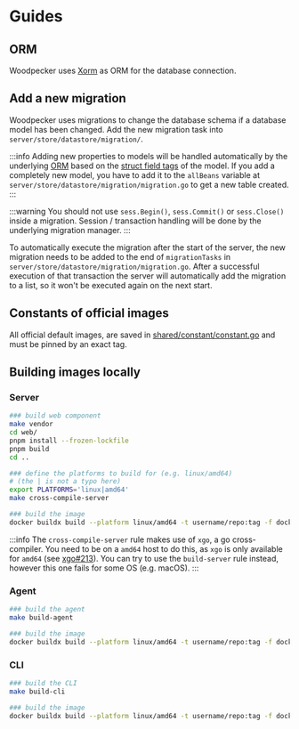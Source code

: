 # Guides

## ORM

Woodpecker uses [Xorm](https://xorm.io/) as ORM for the database connection.

## Add a new migration

Woodpecker uses migrations to change the database schema if a database model has been changed. Add the new migration task into `server/store/datastore/migration/`.

:::info
Adding new properties to models will be handled automatically by the underlying [ORM](#orm) based on the [struct field tags](https://stackoverflow.com/questions/10858787/what-are-the-uses-for-tags-in-go) of the model. If you add a completely new model, you have to add it to the `allBeans` variable at `server/store/datastore/migration/migration.go` to get a new table created.
:::

:::warning
You should not use `sess.Begin()`, `sess.Commit()` or `sess.Close()` inside a migration. Session / transaction handling will be done by the underlying migration manager.
:::

To automatically execute the migration after the start of the server, the new migration needs to be added to the end of `migrationTasks` in `server/store/datastore/migration/migration.go`. After a successful execution of that transaction the server will automatically add the migration to a list, so it won't be executed again on the next start.

## Constants of official images

All official default images, are saved in [shared/constant/constant.go](https://github.com/woodpecker-ci/woodpecker/blob/main/shared/constant/constant.go) and must be pinned by an exact tag.

## Building images locally

### Server

```sh
### build web component
make vendor
cd web/
pnpm install --frozen-lockfile
pnpm build
cd ..

### define the platforms to build for (e.g. linux/amd64)
# (the | is not a typo here)
export PLATFORMS='linux|amd64'
make cross-compile-server

### build the image
docker buildx build --platform linux/amd64 -t username/repo:tag -f docker/Dockerfile.server.multiarch --push .
```

:::info
The `cross-compile-server` rule makes use of `xgo`, a go cross-compiler. You need to be on a `amd64` host to do this, as `xgo` is only available for `amd64` (see [xgo#213](https://github.com/techknowlogick/xgo/issues/213)).
You can try to use the `build-server` rule instead, however this one fails for some OS (e.g. macOS).
:::

### Agent

```sh
### build the agent
make build-agent

### build the image
docker buildx build --platform linux/amd64 -t username/repo:tag -f docker/Dockerfile.agent.multiarch --push .
```

### CLI

```sh
### build the CLI
make build-cli

### build the image
docker buildx build --platform linux/amd64 -t username/repo:tag -f docker/Dockerfile.cli.multiarch --push .
```
